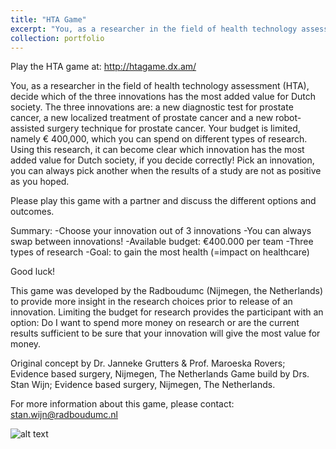 ```yaml
---
title: "HTA Game"
excerpt: "You, as a researcher in the field of health technology assessment (HTA), decide which of the three innovations has the most added value for Dutch society.<br/><img src='/images/htagame.png'>"
collection: portfolio
---
```


Play the HTA game at: http://htagame.dx.am/ 

You, as a researcher in the field of health technology assessment (HTA), decide which of the three innovations has the most added value for Dutch society. The three innovations are: a new diagnostic test for prostate cancer, a new localized treatment of prostate cancer and a new robot-assisted surgery technique for prostate cancer. Your budget is limited, namely € 400,000, which you can spend on different types of research. Using this research, it can become clear which innovation has the most added value for Dutch society, if you decide correctly! Pick an innovation, you can always pick another when the results of a study are not as positive as you hoped.

Please play this game with a partner and discuss the different options and outcomes.

Summary:
-Choose your innovation out of 3 innovations
-You can always swap between innovations!
-Available budget: €400.000 per team
-Three types of research
-Goal: to gain the most health (=impact on healthcare)

Good luck!

This game was developed by the Radboudumc (Nijmegen, the Netherlands) to provide more insight in the research choices prior to release of an innovation. Limiting the budget for research provides the participant with an option: Do I want to spend more money on research or are the current results sufficient to be sure that your innovation will give the most value for money.

Original concept by Dr. Janneke Grutters & Prof. Maroeska Rovers; Evidence based surgery, Nijmegen, The Netherlands
Game build by Drs. Stan Wijn; Evidence based surgery, Nijmegen, The Netherlands.

For more information about this game, please contact: stan.wijn@radboudumc.nl


![alt text](https://stanwijn.github.io/images/htagame.png "HTA game home screen")